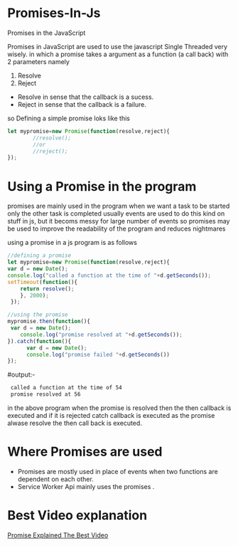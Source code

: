 # Promises-In-Js
Promises in the JavaScript 

Promises in JavaScript are used to use the javascript Single Threaded very wisely.
in which a promise takes a argument as a function (a call back) with 2 parameters namely 

1. Resolve
2. Reject

+ Resolve in sense that the callback is a sucess.
+ Reject in sense that the callback is a failure.

so Defining a simple promise loks like this 

```javascript
let mypromise=new Promise(function(resolve,reject){
        //resolve();
        //or
        //reject();
});
```
# Using a Promise in the program
  
  promises are mainly used in the program when we want a task to be started only the other task is completed
  usually events are used to do this kind on stuff in js, but it becoms messy for large number of events so
  promises may be used to improve the readability of the program and reduces nightmares
  
  using a promise in a js program is as follows
```javascript
//defining a promise
let mypromise=new Promise(function(resolve,reject){
var d = new Date();
console.log("called a function at the time of "+d.getSeconds());
setTimeout(function(){
	return resolve();
	}, 2000);
 });

//using the promise
mypromise.then(function(){
 var d = new Date();
	console.log("promise resolved at "+d.getSeconds());
}).catch(function(){
	  var d = new Date();
	  console.log("promise failed "+d.getSeconds())
});
```

#output:-
```html
 called a function at the time of 54
 promise resolved at 56
```

in the above program when the promise is resolved then the then callback is executed and if it is rejected catch callback is executed
as the promise alwase resolve the then call back is executed.

# Where Promises are used 
+ Promises are mostly used in place of events when two functions are dependent on each other.
+ Service Worker Api mainly uses the promises .

# Best Video explanation
<a href="https://www.youtube.com/embed/s6SH72uAn3Q?list=PLYswWC54mIBiBNczi4gcc4yjBIHh4OhDz&amp;ecver=1">Promise Explained The Best Video </a>
